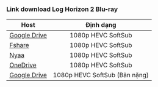 ### **Link download Log Horizon 2 Blu-ray**

| Host          | Định dạng          |
| ------------- |:------------------:|
| [Google Drive]()  | 1080p HEVC SoftSub |
| [Fshare]()     	| 1080p HEVC SoftSub |
| [Nyaa]()          | 1080p HEVC SoftSub |
| [OneDrive]()     | 1080p HEVC SoftSub |
| [Google Drive]() | 1080p HEVC SoftSub (Bản nặng) |